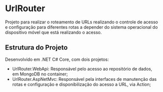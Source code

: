 # UrlRouter
Projeto para realizar o roteamento de URLs realizando o controle de acesso e configuração para diferentes rotas a depender do sistema operacional do dispositivo móvel que está realizando o acesso.

## Estrutura do Projeto
Desenvolvido em .NET C# Core, com dois projetos:
- UrlRouter.WebApi: Responsável pelo acesso ao repositório de dados, em MongoDB no container;
- UrlRouter.AspNetMvc: Responsável pela interfaces de manutenção das rotas e configuração e disponibilização do acesso a URL, via Action;
